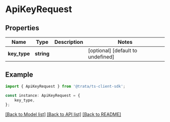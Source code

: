 # ApiKeyRequest


## Properties

Name | Type | Description | Notes
------------ | ------------- | ------------- | -------------
**key_type** | **string** |  | [optional] [default to undefined]

## Example

```typescript
import { ApiKeyRequest } from '@trata/ts-client-sdk';

const instance: ApiKeyRequest = {
    key_type,
};
```

[[Back to Model list]](../README.md#documentation-for-models) [[Back to API list]](../README.md#documentation-for-api-endpoints) [[Back to README]](../README.md)
